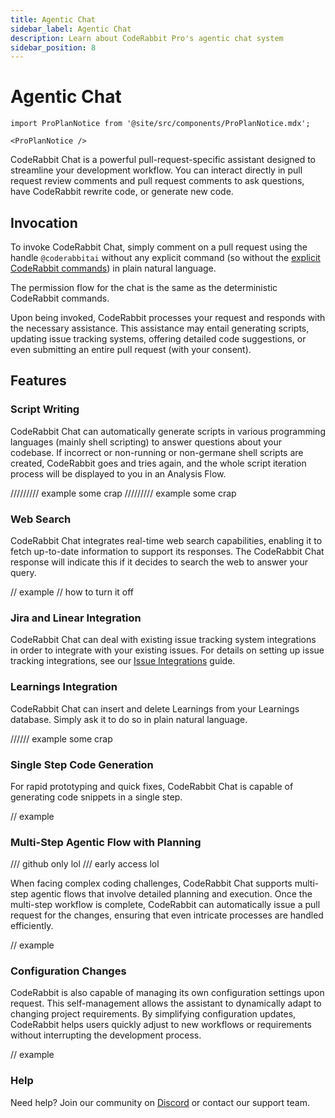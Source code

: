 ```yaml
---
title: Agentic Chat
sidebar_label: Agentic Chat
description: Learn about CodeRabbit Pro's agentic chat system
sidebar_position: 8
---
```


# Agentic Chat

```mdx-code-block
import ProPlanNotice from '@site/src/components/ProPlanNotice.mdx';

<ProPlanNotice />
```

CodeRabbit Chat is a powerful pull-request-specific assistant designed to streamline your development workflow. You can interact directly in pull request review comments and pull request comments to ask questions, have CodeRabbit rewrite code, or generate new code.

## Invocation

To invoke CodeRabbit Chat, simply comment on a pull request using the handle `@coderabbitai` without any explicit command (so without the [explicit CodeRabbit commands](./commands.md)) in plain natural language.

The permission flow for the chat is the same as the deterministic CodeRabbit commands.

Upon being invoked, CodeRabbit processes your request and responds with the necessary assistance. This assistance may entail generating scripts, updating issue tracking systems, offering detailed code suggestions, or even submitting an entire pull request (with your consent).

## Features

### Script Writing

CodeRabbit Chat can automatically generate scripts in various programming languages (mainly shell scripting) to answer questions about your codebase. If incorrect or non-running or non-germane shell scripts are created, CodeRabbit goes and tries again, and the whole script iteration process will be displayed to you in an Analysis Flow.

///////// example some crap
///////// example some crap

### Web Search

CodeRabbit Chat integrates real-time web search capabilities, enabling it to fetch up-to-date information to support its responses. The CodeRabbit Chat response will indicate this if it decides to search the web to answer your query.

// example
// how to turn it off

### Jira and Linear Integration

CodeRabbit Chat can deal with existing issue tracking system integrations in order to integrate with your existing issues. For details on setting up issue tracking integrations, see our [Issue Integrations](../integrations/issue-integrations.md) guide.

### Learnings Integration

CodeRabbit Chat can insert and delete Learnings from your Learnings database. Simply ask it to do so in plain natural language.

////// example some crap

### Single Step Code Generation

For rapid prototyping and quick fixes, CodeRabbit Chat is capable of generating code snippets in a single step.

// example

### Multi-Step Agentic Flow with Planning

/// github only lol
/// early access lol

When facing complex coding challenges, CodeRabbit Chat supports multi-step agentic flows that involve detailed planning and execution. Once the multi-step workflow is complete, CodeRabbit can automatically issue a pull request for the changes, ensuring that even intricate processes are handled efficiently.

// example

### Configuration Changes

CodeRabbit is also capable of managing its own configuration settings upon request. This self-management allows the assistant to dynamically adapt to changing project requirements. By simplifying configuration updates, CodeRabbit helps users quickly adjust to new workflows or requirements without interrupting the development process.

// example

### Help

Need help? Join our community on [Discord](https://discord.gg/coderabbit) or contact our support team.
